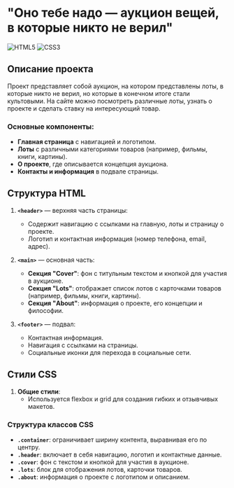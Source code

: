 

# "Оно тебе надо — аукцион вещей, в которые никто не верил"
![HTML5](https://img.shields.io/badge/html5-%23E34F26.svg?style=for-the-badge&logo=html5&logoColor=white)
![CSS3](https://img.shields.io/badge/css3-%231572B6.svg?style=for-the-badge&logo=css3&logoColor=white)

## Описание проекта
Проект представляет собой аукцион, на котором представлены лоты, в которые никто не верил, но которые в конечном итоге стали культовыми. На сайте можно посмотреть различные лоты, узнать о проекте и сделать ставку на интересующий товар.

### Основные компоненты:
- **Главная страница** с навигацией и логотипом.
- **Лоты** с различными категориями товаров (например, фильмы, книги, картины).
- **О проекте**, где описывается концепция аукциона.
- **Контакты и информация** в подвале страницы.

## Структура HTML

1. **`<header>`** — верхняя часть страницы:
   - Содержит навигацию с ссылками на главную, лоты и страницу о проекте.
   - Логотип и контактная информация (номер телефона, email, адрес).

2. **`<main>`** — основная часть:
   - **Секция "Cover"**: фон с титульным текстом и кнопкой для участия в аукционе.
   - **Секция "Lots"**: отображает список лотов с карточками товаров (например, фильмы, книги, картины).
   - **Секция "About"**: информация о проекте, его концепции и философии.

3. **`<footer>`** — подвал:
   - Контактная информация.
   - Навигация с ссылками на страницы.
   - Социальные иконки для перехода в социальные сети.

## Стили CSS

1. **Общие стили**:
   - Используется flexbox и grid для создания гибких и отзывчивых макетов.


### Структура классов CSS

- **`.container`**: ограничивает ширину контента, выравнивая его по центру.
- **`.header`**: включает в себя навигацию, логотип и контактные данные.
- **`.cover`**: фон с текстом и кнопкой для участия в аукционе.
- **`.lots`**: блок для отображения лотов, карточки товаров.
- **`.about`**: информация о проекте с логотипом и описанием.

